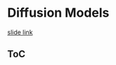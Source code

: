 # Diffusion Models 

[slide link](https://mit-6s978.github.io/assets/pdfs/lec4_diffusion.pdf)

## ToC
